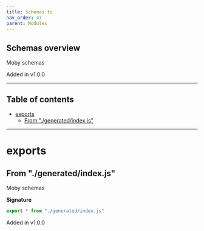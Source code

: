 ```yaml
---
title: Schemas.ts
nav_order: 47
parent: Modules
---
```


## Schemas overview

Moby schemas

Added in v1.0.0

---

<h2 class="text-delta">Table of contents</h2>

- [exports](#exports)
  - [From "./generated/index.js"](#from-generatedindexjs)

---

# exports

## From "./generated/index.js"

Moby schemas

**Signature**

```ts
export * from "./generated/index.js"
```

Added in v1.0.0
